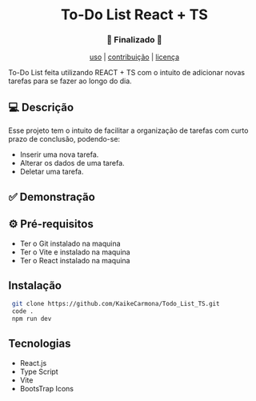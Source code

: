 
<h1 align="center">To-Do List React + TS</h1>
<h3 align="center">🚧 Finalizado 🚧</h3>

<p align="center">
  <a href="#uso">uso</a> |
  <a href="#contribuição">contribuição</a> |
  <a href="#licença">licença</a>
</p>



 

To-Do List feita utilizando REACT + TS com o intuito de adicionar novas tarefas para se fazer ao longo do dia.


## 💻 Descrição 
Esse projeto tem o intuito de facilitar a organização de tarefas com curto prazo de conclusão, podendo-se: 
- Inserir uma nova tarefa.
- Alterar os dados de uma tarefa.
- Deletar uma tarefa.

## ✅ Demonstração 
 

## ⚙ Pré-requisitos
 - Ter o Git instalado na maquina
 - Ter o Vite e instalado na maquina
 - Ter o React instalado na maquina


## Instalação
```bash
 git clone https://github.com/KaikeCarmona/Todo_List_TS.git
 code .
 npm run dev
```
## Tecnologias
- React.js
- Type Script
- Vite
- BootsTrap Icons
